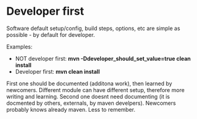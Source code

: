 # Developer first

Software default setup/config, build steps, options, etc are simple as possible - by default for developer.

Examples:

* NOT developer first: **mvn -Ddeveloper_should_set_value=true clean install**
* Developer first: **mvn clean install**

First one should be documented (additona work), then learned by newcomers. Different module can have different setup, therefore more writing and learning.
Second one doesnt need documenting (it is docmented by others, externals, by maven develpers). Newcomers probably knows already maven. Less to remember.